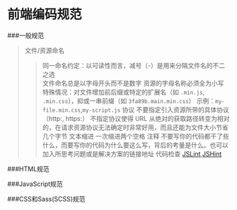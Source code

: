 # 前端编码规范

###一般规范
> 文件/资源命名
>>同一命名约定：以可读性而言，减号（-）是用来分隔文件名的不二之选  
>>文件命名总是以字母开头而不是数字
>>资源的字母名称必须全为小写
>>特殊情况：对文件增加前后缀或特定的扩展名（如 `.min.js`, `.min.css`），抑或一串前缀（如 `3fa89b.main.min.css`）
>>示例：`my-file.min.css`,`my-script.js`
> 协议
>>不要指定引入资源所带的具体协议 （http:, https:）
>>不指定协议使得 URL 从绝对的获取路径转变为相对的，在请求资源协议无法确定时非常好用，而且还能为文件大小节省几个字节
> 文本缩进
>>一次缩进两个空格
> 注释
>>不要写你的代码都干了些什么，而要写你的代码为什么要这么写，背后的考量是什么。也可以加入所思考问题或是解决方案的链接地址
> 代码检查
>> [JSLint](http://www.jslint.com/),[JSHint](http://jshint.com/)

###HTML规范


###JavaScript规范


###CSS和Sass(SCSS)规范
